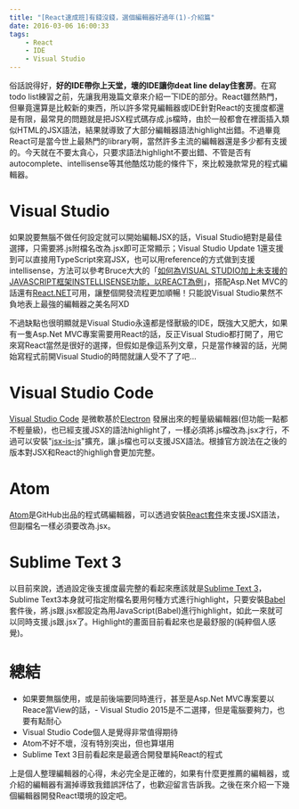 ```yaml
---
title: "[React速成班]有錢沒錢，選個編輯器好過年(1)-介紹篇"
date: 2016-03-06 16:00:33
tags:
    - React
    - IDE
    - Visual Studio
---
```


俗話說得好，**好的IDE帶你上天堂，壞的IDE讓你deat line delay住套房**。在寫todo list練習之前，先讓我用幾篇文章來介紹一下IDE的部分。React雖然熱門，但畢竟還算是比較新的東西，所以許多常見編輯器或IDE針對React的支援度都還是有限，最常見的問題就是把JSX程式碼存成.js檔時，由於一般都會在裡面插入類似HTML的JSX語法，結果就導致了大部分編輯器語法highlight出錯。不過畢竟React可是當今世上最熱門的library啊，當然許多主流的編輯器還是多少都有支援的。今天就在不要太貪心，只要求語法highlight不要出錯、不管是否有autocomplete、intellisense等其他酷炫功能的條件下，來比較幾款常見的程式編輯器。

<!-- more -->

# Visual Studio

如果說要無腦不做任何設定就可以開始編輯JSX的話，Visual Studio絕對是最佳選擇，只需要將.js附檔名改為.jsx即可正常顯示；Visual Studio Update 1還支援到可以直接用TypeScript來寫JSX，也可以用reference的方式做到支援intellisense，方法可以參考Bruce大大的「[如何為VISUAL STUDIO加上未支援的JAVASCRIPT框架INSTELLISENSE功能，以REACT為例](blog.kkbruce.net/2015/09/howto-add-not-support-javascript-instellisense.html#.Vtl-t_J96Uk)」，搭配Asp\.Net MVC的話還有[React.NET](http://reactjs.net/)可用，讓整個開發流程更加順暢！只能說Visual Studio果然不負地表上最強的編輯器之美名阿XD

不過缺點也很明顯就是Visual Studio永遠都是怪獸級的IDE，既強大又肥大，如果有一隻Asp.Net MVC專案需要用React的話，反正Visual Studio都打開了，用它來寫React當然是很好的選擇，但假如是像這系列文章，只是當作練習的話，光開始寫程式前開Visual Studio的時間就讓人受不了了吧...

# Visual Studio Code

[Visual Studio Code](https://www.visualstudio.com/zh-tw/products/code-vs.aspx) 是微軟基於[Electron](http://electron.atom.io/) 發展出來的輕量級編輯器(但功能一點都不輕量級)，也已經支援JSX的語法highlight了，一樣必須將.js檔改為.jsx才行，不過可以安裝"[jsx-is-js](https://marketplace.visualstudio.com/items?itemName=eg2.js-is-jsx)"擴充，讓.js檔也可以支援JSX語法。根據官方說法在之後的版本對JSX和React的highligh會更加完整。

# Atom

[Atom](https://atom.io/)是GitHub出品的程式碼編輯器，可以透過安裝[React套件](https://atom.io/packages/react)來支援JSX語法，但副檔名一樣必須要改為.jsx。

# Sublime Text 3

以目前來說，透過設定後支援度最完整的看起來應該就是[Sublime Text 3](https://www.sublimetext.com/3)，Sublime Text3本身就可指定附檔名要用何種方式進行highlight，只要安裝[Babel](https://packagecontrol.io/packages/Babel) 套件後，將.js跟.jsx都設定為用JavaScript(Babel)進行highlight，如此一來就可以同時支援.js跟.jsx了。Highlight的畫面目前看起來也是最舒服的(純粹個人感覺)。

# 總結

- 如果要無腦使用，或是前後端要同時進行，甚至是Asp\.Net MVC專案要以Reace當View的話，- Visual Studio 2015是不二選擇，但是電腦要夠力，也要有點耐心
- Visual Studio Code個人是覺得非常值得期待
- Atom不好不壞，沒有特別突出，但也算堪用
- Sublime Text 3目前看起來是最適合開發單純React的程式

上是個人整理編輯器的心得，未必完全是正確的，如果有什麼更推薦的編輯器，或介紹的編輯器有漏掉導致我錯誤評估了，也歡迎留言告訴我。之後在來介紹一下幾個編輯器開發React環境的設定吧。